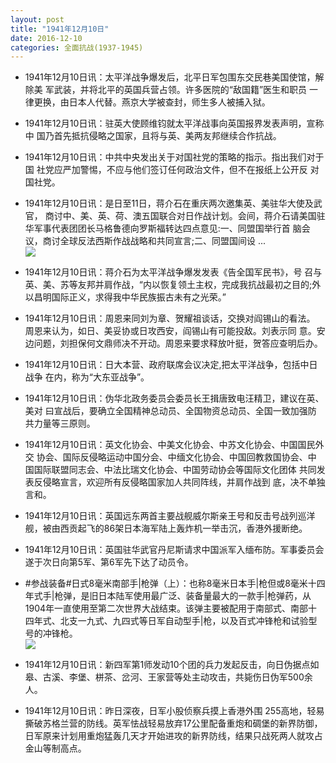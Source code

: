```yaml
---
layout: post
title: "1941年12月10日"
date: 2016-12-10
categories: 全面抗战(1937-1945)
---
```


<meta name="referrer" content="no-referrer" />

- 1941年12月10日讯：太平洋战争爆发后，北平日军包围东交民巷美国使馆，解除美 军武装，并将北平的英国兵营占领。许多医院的“敌国籍”医生和职员 一律更换，由日本人代替。燕京大学被查封，师生多人被捕入狱。 

- 1941年12月10日讯：驻英大使顾维钧就太平洋战事向英国报界发表声明，宣称中 国乃首先抵抗侵略之国家，且将与英、美两友邦继续合作抗战。 

- 1941年12月10日讯：中共中央发出关于对国社党的策略的指示。指出我们对于国 社党应严加警惕，不应与他们签订任何政治文件，但不在报纸上公开反 对国社党。 

- 1941年12月10日讯：是日至11日，蒋介石在重庆两次邀集英、美驻华大使及武官， 商讨中、美、英、荷、澳五国联合对日作战计划。会间，蒋介石请美国驻 华军事代表团团长马格鲁德向罗斯福转达四点意见:一、同盟国举行首 脑会议，商讨全球反法西斯作战战略和共同宣言;二、同盟国间设 ... <br/><img src="https://ww4.sinaimg.cn/large/aca367d8jw1faly45b1pkj20c809zdh5.jpg" />

- 1941年12月10日讯：蒋介石为太平洋战争爆发发表《告全国军民书》，号 召与英、美、苏等友邦并肩作战，“内以恢复领土主权，完成我抗战最初之目的;外以昌明国际正义，求得我中华民族振古未有之光荣。” 

- 1941年12月10日讯：周恩来同刘为章、贺耀祖谈话，交换对阎锡山的看法。 周恩来认为，如日、美妥协或日攻西安，阎锡山有可能投敌。刘表示同 意。安边问题，刘担保何文鼎师决不开动。周恩来要求释放叶挺，贺答应查明后办。 

- 1941年12月10日讯：日大本营、政府联席会议决定,把太平洋战争，包括中日战争 在内，称为“大东亚战争”。 

- 1941年12月10日讯：伪华北政务委员会委员长王揖唐致电汪精卫，建议在英、美对 曰宣战后，要确立全国精神总动员、全国物资总动员、全国一致加强防 共力量等三原则。 

- 1941年12月10日讯：英文化协会、中美文化协会、中苏文化协会、中国国民外交 协会、国际反侵略运动中国分会、中缅文化协会、中国回教救国协会、中 国国际联盟同志会、中法比瑞文化协会、中国劳动协会等国际文化团体 共同发表反侵略宣言，欢迎所有反侵略国家加人共同阵线，并肩作战到 底，决不单独言和。 

- 1941年12月10日讯：英国远东两首主要战舰威尔斯亲王号和反击号战列巡洋舰，被由西贡起飞的86架日本海军陆上轰炸机一举击沉，香港外援断绝。 

- 1941年12月10日讯：英国驻华武官丹尼斯请求中国派军入缅布防。军事委员会遂于次日向第5军、第6军先下达了动员令。 

- #参战装备#日式8毫米南部手|枪弹（上）：也称8毫米日本手|枪但或8毫米十四年式手|枪弹，是旧日本陆军使用最广泛、装备量最大的一款手|枪弹药，从1904年一直使用至第二次世界大战结束。该弹主要被配用于南部式、南部十四年式、北支一九式、九四式等日军自动型手|枪，以及百式冲锋枪和试验型号的冲锋枪。 <br/><img src="https://ww1.sinaimg.cn/large/aca367d8jw1falgrsxbqrj206v0k40v0.jpg" />

- 1941年12月10日讯：新四军第1师发动10个团的兵力发起反击，向日伪据点如皋、古溪、李堡、栟茶、岔河、王家营等处主动攻击，共毙伤日伪军500余人。 

- 1941年12月10日讯：昨日深夜，日军小股侦察兵摸上香港外围 255高地，轻易撕破苏格兰营的防线。英军怯战轻易放弃17公里配备重炮和碉堡的新界防御，日军原来计划用重炮猛轰几天才开始进攻的新界防线，结果只战死两人就攻占金山等制高点。 

